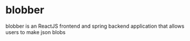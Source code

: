 # blobber
blobber is an ReactJS frontend and spring backend application that allows users to make json blobs
